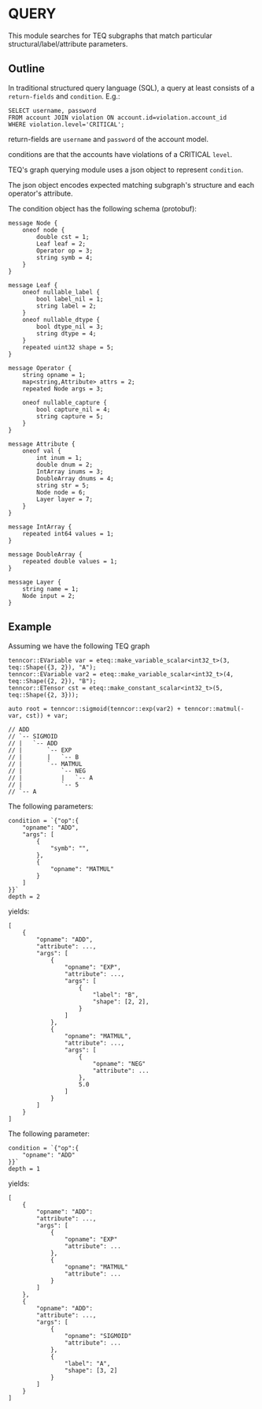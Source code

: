 # QUERY

This module searches for TEQ subgraphs that match particular structural/label/attribute parameters.

## Outline

In traditional structured query language (SQL), a query at least consists of a `return-fields` and `condition`. E.g.:

```
SELECT username, password
FROM account JOIN violation ON account.id=violation.account_id
WHERE violation.level='CRITICAL';
```

return-fields are `username` and `password` of the account model.

conditions are that the accounts have violations of a CRITICAL `level`.

TEQ's graph querying module uses a json object to represent `condition`.

The json object encodes expected matching subgraph's structure and each operator's attribute.

The condition object has the following schema (protobuf):

```
message Node {
    oneof node {
        double cst = 1;
        Leaf leaf = 2;
        Operator op = 3;
        string symb = 4;
    }
}

message Leaf {
    oneof nullable_label {
        bool label_nil = 1;
        string label = 2;
    }
    oneof nullable_dtype {
        bool dtype_nil = 3;
        string dtype = 4;
    }
    repeated uint32 shape = 5;
}

message Operator {
    string opname = 1;
    map<string,Attribute> attrs = 2;
    repeated Node args = 3;

    oneof nullable_capture {
        bool capture_nil = 4;
        string capture = 5;
    }
}

message Attribute {
    oneof val {
        int inum = 1;
        double dnum = 2;
        IntArray inums = 3;
        DoubleArray dnums = 4;
        string str = 5;
        Node node = 6;
        Layer layer = 7;
    }
}

message IntArray {
    repeated int64 values = 1;
}

message DoubleArray {
    repeated double values = 1;
}

message Layer {
    string name = 1;
    Node input = 2;
}
```

## Example

Assuming we have the following TEQ graph

```
tenncor::EVariable var = eteq::make_variable_scalar<int32_t>(3, teq::Shape({3, 2}), "A");
tenncor::EVariable var2 = eteq::make_variable_scalar<int32_t>(4, teq::Shape({2, 2}), "B");
tenncor::ETensor cst = eteq::make_constant_scalar<int32_t>(5, teq::Shape({2, 3}));

auto root = tenncor::sigmoid(tenncor::exp(var2) + tenncor::matmul(-var, cst)) + var;

// ADD
// `-- SIGMOID
// |   `-- ADD
// |       `-- EXP
// |       |   `-- B
// |       `-- MATMUL
// |           `-- NEG
// |           |   `-- A
// |           `-- 5
// `-- A
```

The following parameters:

```
condition = `{"op":{
    "opname": "ADD",
    "args": [
        {
            "symb": "",
        },
        {
            "opname": "MATMUL"
        }
    ]
}}`
depth = 2
```

yields:

```
[
    {
        "opname": "ADD",
        "attribute": ...,
        "args": [
            {
                "opname": "EXP",
                "attribute": ...,
                "args": [
                    {
                        "label": "B",
                        "shape": [2, 2],
                    }
                ]
            },
            {
                "opname": "MATMUL",
                "attribute": ...,
                "args": [
                    {
                        "opname": "NEG"
                        "attribute": ...
                    },
                    5.0
                ]
            }
        ]
    }
]
```

The following parameter:

```
condition = `{"op":{
    "opname": "ADD"
}}`
depth = 1
```

yields:

```
[
    {
        "opname": "ADD":
        "attribute": ...,
        "args": [
            {
                "opname": "EXP"
                "attribute": ...
            },
            {
                "opname": "MATMUL"
                "attribute": ...
            }
        ]
    },
    {
        "opname": "ADD":
        "attribute": ...,
        "args": [
            {
                "opname": "SIGMOID"
                "attribute": ...
            },
            {
                "label": "A",
                "shape": [3, 2]
            }
        ]
    }
]
```
